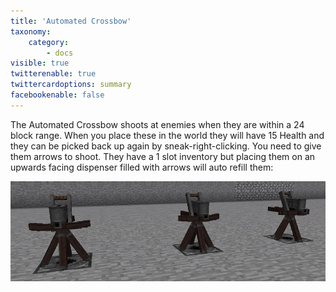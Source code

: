 ```yaml
---
title: 'Automated Crossbow'
taxonomy:
    category:
        - docs
visible: true
twitterenable: true
twittercardoptions: summary
facebookenable: false
---
```


The Automated Crossbow shoots at enemies when they are within a 24 block range. When you place these in the world they will have 15 Health and they can be picked back up again by sneak-right-clicking. You need to give them arrows to shoot. They have a 1 slot inventory but placing them on an upwards facing dispenser filled with arrows will auto refill them:

![](Automated%20Crossbow.jpg)